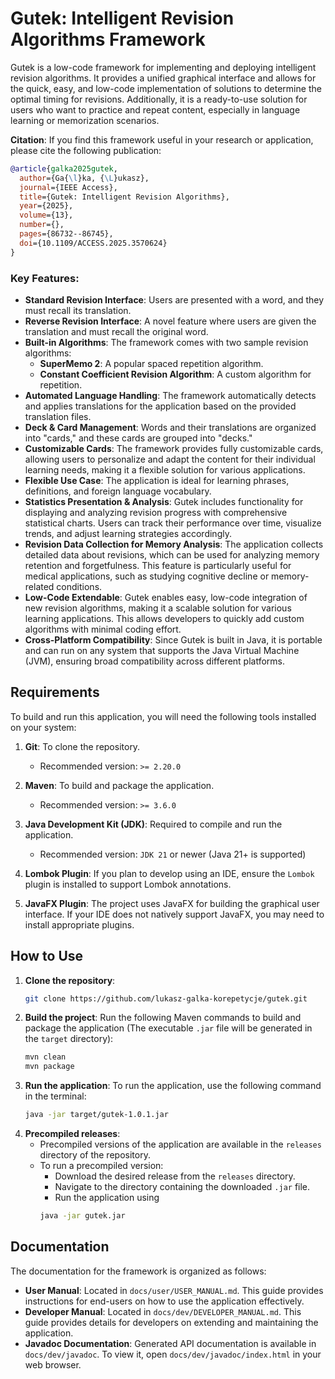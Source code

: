 # Gutek: Intelligent Revision Algorithms Framework

Gutek is a low-code framework for implementing and deploying intelligent revision algorithms. It provides a unified graphical interface and allows for the quick, easy, and low-code implementation of solutions to determine the optimal timing for revisions. Additionally, it is a ready-to-use solution for users who want to practice and repeat content, especially in language learning or memorization scenarios.

**Citation**: If you find this framework useful in your research or application, please cite the following publication:
```bibtex
@article{galka2025gutek,
  author={Ga{\l}ka, {\L}ukasz},
  journal={IEEE Access}, 
  title={Gutek: Intelligent Revision Algorithms}, 
  year={2025},
  volume={13},
  number={},
  pages={86732--86745},
  doi={10.1109/ACCESS.2025.3570624}
}
```

### Key Features:
- **Standard Revision Interface**: Users are presented with a word, and they must recall its translation.
- **Reverse Revision Interface**: A novel feature where users are given the translation and must recall the original word.
- **Built-in Algorithms**: The framework comes with two sample revision algorithms:
    - **SuperMemo 2**: A popular spaced repetition algorithm.
    - **Constant Coefficient Revision Algorithm**: A custom algorithm for repetition.
- **Automated Language Handling**: The framework automatically detects and applies translations for the application based on the provided translation files.
- **Deck & Card Management**: Words and their translations are organized into "cards," and these cards are grouped into "decks."
- **Customizable Cards**: The framework provides fully customizable cards, allowing users to personalize and adapt the content for their individual learning needs, making it a flexible solution for various applications.
- **Flexible Use Case**: The application is ideal for learning phrases, definitions, and foreign language vocabulary.
- **Statistics Presentation & Analysis**: Gutek includes functionality for displaying and analyzing revision progress with comprehensive statistical charts. Users can track their performance over time, visualize trends, and adjust learning strategies accordingly.
- **Revision Data Collection for Memory Analysis**: The application collects detailed data about revisions, which can be used for analyzing memory retention and forgetfulness. This feature is particularly useful for medical applications, such as studying cognitive decline or memory-related conditions.
- **Low-Code Extendable**: Gutek enables easy, low-code integration of new revision algorithms, making it a scalable solution for various learning applications. This allows developers to quickly add custom algorithms with minimal coding effort.
- **Cross-Platform Compatibility**: Since Gutek is built in Java, it is portable and can run on any system that supports the Java Virtual Machine (JVM), ensuring broad compatibility across different platforms.

## Requirements

To build and run this application, you will need the following tools installed on your system:

1. **Git**: To clone the repository.
    - Recommended version: `>= 2.20.0`

2. **Maven**: To build and package the application.
    - Recommended version: `>= 3.6.0`

3. **Java Development Kit (JDK)**: Required to compile and run the application.
    - Recommended version: `JDK 21` or newer (Java 21+ is supported)

4. **Lombok Plugin**: If you plan to develop using an IDE, ensure the `Lombok` plugin is installed to support Lombok annotations.

5. **JavaFX Plugin**: The project uses JavaFX for building the graphical user interface. If your IDE does not natively support JavaFX, you may need to install appropriate plugins.

## How to Use

1. **Clone the repository**:
   ```bash
   git clone https://github.com/lukasz-galka-korepetycje/gutek.git
2. **Build the project**: Run the following Maven commands to build and package the application (The executable `.jar` file will be generated in the `target` directory):
    ```bash
    mvn clean
    mvn package
3. **Run the application**: To run the application, use the following command in the terminal:
    ```bash
   java -jar target/gutek-1.0.1.jar
4. **Precompiled releases**:
    - Precompiled versions of the application are available in the `releases` directory of the repository.
    - To run a precompiled version:
      - Download the desired release from the `releases` directory.
      - Navigate to the directory containing the downloaded `.jar` file.
      - Run the application using
      ```bash
      java -jar gutek.jar
      ```
      
## Documentation

The documentation for the framework is organized as follows:
   - **User Manual**: Located in `docs/user/USER_MANUAL.md`. This guide provides instructions for end-users on how to use the application effectively.
   - **Developer Manual**: Located in `docs/dev/DEVELOPER_MANUAL.md`. This guide provides details for developers on extending and maintaining the application.
   - **Javadoc Documentation**: Generated API documentation is available in `docs/dev/javadoc`. To view it, open `docs/dev/javadoc/index.html` in your web browser.